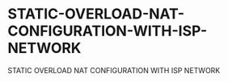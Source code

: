 # STATIC-OVERLOAD-NAT-CONFIGURATION-WITH-ISP-NETWORK
STATIC OVERLOAD NAT CONFIGURATION WITH ISP NETWORK
